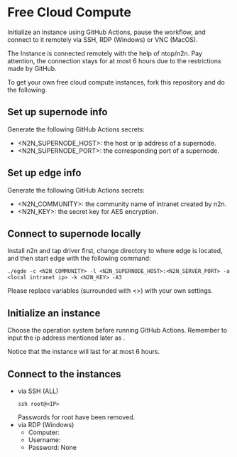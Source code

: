 # Free Cloud Compute
Initialize an instance using GitHub Actions, pause the workflow, and connect to it remotely via SSH, RDP (Windows) or VNC (MacOS).

The Instance is connected remotely with the help of ntop/n2n. Pay attention, the connection stays for at most 6 hours due to the restrictions made by GitHub.

To get your own free cloud compute instances, fork this repository and do the following.

## Set up supernode info
Generate the following GitHub Actions secrets:
- <N2N_SUPERNODE_HOST>: the host or ip address of a supernode.
- <N2N_SUPERNODE_PORT>: the corresponding port of a supernode.

## Set up edge info
Generate the following GitHub Actions secrets:
- <N2N_COMMUNITY>: the community name of intranet created by n2n.
- <N2N_KEY>: the secret key for AES encryption.

## Connect to supernode locally
Install n2n and tap driver first, change directory to where edge is located, and then start edge with the following command:
```shell
./egde -c <N2N_COMMUNITY> -l <N2N_SUPERNODE_HOST>:<N2N_SERVER_PORT> -a <local intranet ip> -k <N2N_KEY> -A3
```
Please replace variables (surrounded with <>) with your own settings.

## Initialize an instance
Choose the operation system before running GitHub Actions. Remember to input the ip address mentioned later as <IP>.

Notice that the instance will last for at most 6 hours.

## Connect to the instances
- via SSH (ALL)
  ```shell
  ssh root@<IP>
  ```
  Passwords for root have been removed.
- via RDP (Windows)
  - Computer: <IP>
  - Username: <root>
  - Password: None